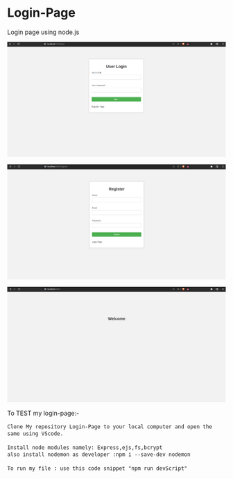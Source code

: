 # Login-Page
Login page using node.js

![Login Page](/images/login.png)

![Register Page](/images/register.png)

![Index Page](/images/index.png)

To TEST my login-page:-

    Clone My repository Login-Page to your local computer and open the same using VScode.

    Install node modules namely: Express,ejs,fs,bcrypt
    also install nodemon as developer :npm i --save-dev nodemon

    To run my file : use this code snippet "npm run devScript"

